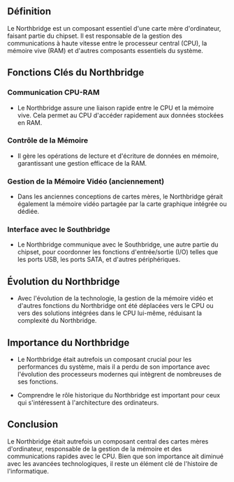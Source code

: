 
## Définition
Le Northbridge est un composant essentiel d'une carte mère d'ordinateur, faisant partie du chipset. Il est responsable de la gestion des communications à haute vitesse entre le processeur central (CPU), la mémoire vive (RAM) et d'autres composants essentiels du système.

## Fonctions Clés du Northbridge

### Communication CPU-RAM
- Le Northbridge assure une liaison rapide entre le CPU et la mémoire vive. Cela permet au CPU d'accéder rapidement aux données stockées en RAM.

### Contrôle de la Mémoire
- Il gère les opérations de lecture et d'écriture de données en mémoire, garantissant une gestion efficace de la RAM.

### Gestion de la Mémoire Vidéo (anciennement)
- Dans les anciennes conceptions de cartes mères, le Northbridge gérait également la mémoire vidéo partagée par la carte graphique intégrée ou dédiée.

### Interface avec le Southbridge
- Le Northbridge communique avec le Southbridge, une autre partie du chipset, pour coordonner les fonctions d'entrée/sortie (I/O) telles que les ports USB, les ports SATA, et d'autres périphériques.

## Évolution du Northbridge

- Avec l'évolution de la technologie, la gestion de la mémoire vidéo et d'autres fonctions du Northbridge ont été déplacées vers le CPU ou vers des solutions intégrées dans le CPU lui-même, réduisant la complexité du Northbridge.

## Importance du Northbridge

- Le Northbridge était autrefois un composant crucial pour les performances du système, mais il a perdu de son importance avec l'évolution des processeurs modernes qui intègrent de nombreuses de ses fonctions.

- Comprendre le rôle historique du Northbridge est important pour ceux qui s'intéressent à l'architecture des ordinateurs.

## Conclusion
Le Northbridge était autrefois un composant central des cartes mères d'ordinateur, responsable de la gestion de la mémoire et des communications rapides avec le CPU. Bien que son importance ait diminué avec les avancées technologiques, il reste un élément clé de l'histoire de l'informatique.